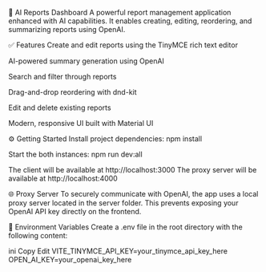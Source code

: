 🧠 AI Reports Dashboard
A powerful report management application enhanced with AI capabilities. It enables creating, editing, reordering, and summarizing reports using OpenAI.

✅ Features
Create and edit reports using the TinyMCE rich text editor

AI-powered summary generation using OpenAI

Search and filter through reports

Drag-and-drop reordering with dnd-kit

Edit and delete existing reports

Modern, responsive UI built with Material UI

⚙️ Getting Started
Install project dependencies: npm install

Start the both instances: npm run dev:all 

The client will be available at http://localhost:3000
The proxy server will be available at http://localhost:4000

🌐 Proxy Server
To securely communicate with OpenAI, the app uses a local proxy server located in the server folder. This prevents exposing your OpenAI API key directly on the frontend.

🔐 Environment Variables
Create a .env file in the root directory with the following content:

ini
Copy
Edit
VITE_TINYMCE_API_KEY=your_tinymce_api_key_here
OPEN_AI_KEY=your_openai_key_here

